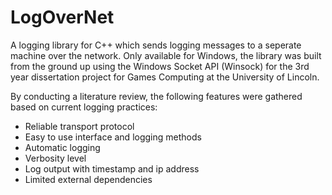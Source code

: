 # LogOverNet

A logging library for C++ which sends logging messages to a seperate machine over the network. Only available for Windows, the library
was built from the ground up using the Windows Socket API (Winsock) for the 3rd year dissertation project for Games Computing
at the University of Lincoln.

By conducting a literature review, the following features were gathered based on current logging practices:
* Reliable transport protocol
* Easy to use interface and logging methods
* Automatic logging
* Verbosity level
* Log output with timestamp and ip address
* Limited external dependencies

